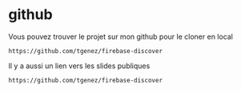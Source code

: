# github

Vous pouvez trouver le projet sur mon github pour le cloner en local

``
https://github.com/tgenez/firebase-discover
``

Il y a aussi un lien vers les slides publiques

``
https://github.com/tgenez/firebase-discover
``

